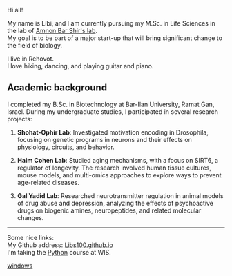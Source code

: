 Hi all!

My name is Libi, and I am currently pursuing my M.Sc. in Life Sciences in the lab of [Amnon Bar Shir's lab](https://www.weizmann.ac.il/Organic_Chemistry/Bar-Shir/home).  
My goal is to be part of a major start-up that will bring significant change to the field of biology.

I live in Rehovot.  
I love hiking, dancing, and playing guitar and piano.

## Academic background
I completed my B.Sc. in Biotechnology at Bar-Ilan University, Ramat Gan, Israel. During my undergraduate studies, I participated in several research projects:

1. **Shohat-Ophir Lab**: Investigated motivation encoding in Drosophila, focusing on genetic programs in neurons and their effects on physiology, circuits, and behavior.

2. **Haim Cohen Lab**: Studied aging mechanisms, with a focus on SIRT6, a regulator of longevity. The research involved human tissue cultures, mouse models, and multi-omics approaches to explore ways to prevent age-related diseases.

3. **Gal Yadid Lab**: Researched neurotransmitter regulation in animal models of drug abuse and depression, analyzing the effects of psychoactive drugs on biogenic amines, neuropeptides, and related molecular changes.

---

Some nice links:  
My Github address: [Libs100.github.io](https://Libs100.github.io)  
I'm taking the [Python](https://github.com/szabgab/wis-python-course-2024-11?tab=readme-ov-file) course at WIS.

[windows](/windows.md)
